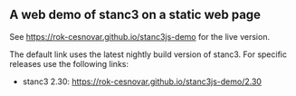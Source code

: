 ## A web demo of stanc3 on a static web page

See https://rok-cesnovar.github.io/stanc3js-demo for the live version.

The default link uses the latest nightly build version of stanc3. For specific releases use the following links:

- stanc3 2.30: https://rok-cesnovar.github.io/stanc3js-demo/2.30

